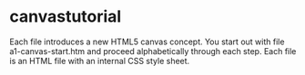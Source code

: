 # canvastutorial
Each file introduces a new HTML5 canvas concept.
You start out with file a1-canvas-start.htm and proceed alphabetically through each step. 
Each file is an HTML file with an internal CSS style sheet. 

